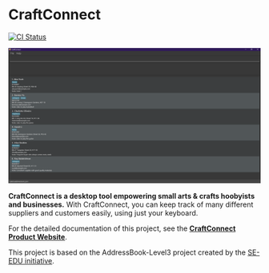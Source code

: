 # CraftConnect

[![CI Status](https://github.com/se-edu/addressbook-level3/workflows/Java%20CI/badge.svg)](https://github.com/AY2425S2-CS2103T-W13-4/tp/actions)

![Ui](docs/images/Ui.png)

**CraftConnect is a desktop tool empowering small arts & crafts hoobyists and businesses.** With CraftConnect, you can keep track of many different suppliers and customers easily, using just your keyboard. 

For the detailed documentation of this project, see the **[CraftConnect Product Website](https://ay2425s2-cs2103t-w13-4.github.io/tp/)**.

This project is based on the AddressBook-Level3 project created by the [SE-EDU initiative](https://se-education.org).